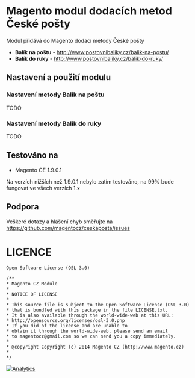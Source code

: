 Magento modul dodacích metod České pošty
========================================

Modul přidává do Magento dodací metody České pošty 
 
 - **Balík na poštu** - http://www.postovnibaliky.cz/balik-na-postu/
 - **Balík do ruky** - http://www.postovnibaliky.cz/balik-do-ruky/

## Nastavení a použití modulu

### Nastavení metody Balík na poštu

TODO

### Nastavení metody Balík do ruky

TODO

## Testováno na

 - Magento CE 1.9.0.1

Na verzích nižších než 1.9.0.1 nebylo zatím testováno, na 99% bude fungovat ve všech verzích 1.x

## Podpora

Veškeré dotazy a hlášení chyb směřujte na https://github.com/magentocz/ceskaposta/issues

# LICENCE

    Open Software License (OSL 3.0)

    /** 
    * Magento CZ Module
    * 
    * NOTICE OF LICENSE 
    * 
    * This source file is subject to the Open Software License (OSL 3.0) 
    * that is bundled with this package in the file LICENSE.txt. 
    * It is also available through the world-wide-web at this URL: 
    * http://opensource.org/licenses/osl-3.0.php 
    * If you did of the license and are unable to 
    * obtain it through the world-wide-web, please send an email 
    * to magentocz@gmail.com so we can send you a copy immediately. 
    * 
    * @copyright Copyright (c) 2014 Magento CZ (http://www.magento.cz)
    *
    */


[![Analytics](https://ga-beacon.appspot.com/UA-54971165-2/magentocz/ceskaposta/README?pixel)](https://github.com/igrigorik/ga-beacon)


